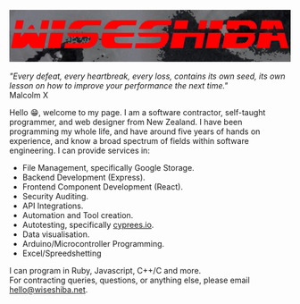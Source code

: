 ![Hero](./TITLE.png)

<i>"Every defeat, every heartbreak, every loss, contains its own seed, its own lesson on how to improve your performance the next time."</i><br>Malcolm X

Hello 😁, welcome to my page. I am a software contractor, self-taught programmer, and web designer from New Zealand. I have been programming my whole life, and have around five years of hands on experience, and know a broad spectrum of fields within software engineering. I can provide services in:<br>

- File Management, specifically Google Storage.
- Backend Development (Express).
- Frontend Component Development (React).
- Security Auditing.
- API Integrations.
- Automation and Tool creation.
- Autotesting, specifically [cyprees.io](https://www.cypress.io/).
- Data visualisation.
- Arduino/Microcontroller Programming.
- Excel/Spreedshetting

I can program in Ruby, Javascript, C++/C and more.<br>
For contracting queries, questions, or anything else, please email [hello@wiseshiba.net](mailto:hello@wiseshiba.net).
